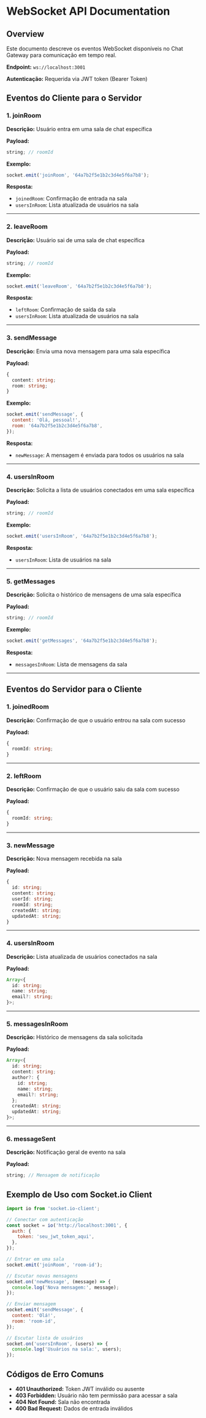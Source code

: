 # WebSocket API Documentation

## Overview

Este documento descreve os eventos WebSocket disponíveis no Chat Gateway para comunicação em tempo real.

**Endpoint:** `ws://localhost:3001`

**Autenticação:** Requerida via JWT token (Bearer Token)

## Eventos do Cliente para o Servidor

### 1. joinRoom

**Descrição:** Usuário entra em uma sala de chat específica

**Payload:**

```typescript
string; // roomId
```

**Exemplo:**

```javascript
socket.emit('joinRoom', '64a7b2f5e1b2c3d4e5f6a7b8');
```

**Resposta:**

- `joinedRoom`: Confirmação de entrada na sala
- `usersInRoom`: Lista atualizada de usuários na sala

---

### 2. leaveRoom

**Descrição:** Usuário sai de uma sala de chat específica

**Payload:**

```typescript
string; // roomId
```

**Exemplo:**

```javascript
socket.emit('leaveRoom', '64a7b2f5e1b2c3d4e5f6a7b8');
```

**Resposta:**

- `leftRoom`: Confirmação de saída da sala
- `usersInRoom`: Lista atualizada de usuários na sala

---

### 3. sendMessage

**Descrição:** Envia uma nova mensagem para uma sala específica

**Payload:**

```typescript
{
  content: string;
  room: string;
}
```

**Exemplo:**

```javascript
socket.emit('sendMessage', {
  content: 'Olá, pessoal!',
  room: '64a7b2f5e1b2c3d4e5f6a7b8',
});
```

**Resposta:**

- `newMessage`: A mensagem é enviada para todos os usuários na sala

---

### 4. usersInRoom

**Descrição:** Solicita a lista de usuários conectados em uma sala específica

**Payload:**

```typescript
string; // roomId
```

**Exemplo:**

```javascript
socket.emit('usersInRoom', '64a7b2f5e1b2c3d4e5f6a7b8');
```

**Resposta:**

- `usersInRoom`: Lista de usuários na sala

---

### 5. getMessages

**Descrição:** Solicita o histórico de mensagens de uma sala específica

**Payload:**

```typescript
string; // roomId
```

**Exemplo:**

```javascript
socket.emit('getMessages', '64a7b2f5e1b2c3d4e5f6a7b8');
```

**Resposta:**

- `messagesInRoom`: Lista de mensagens da sala

---

## Eventos do Servidor para o Cliente

### 1. joinedRoom

**Descrição:** Confirmação de que o usuário entrou na sala com sucesso

**Payload:**

```typescript
{
  roomId: string;
}
```

---

### 2. leftRoom

**Descrição:** Confirmação de que o usuário saiu da sala com sucesso

**Payload:**

```typescript
{
  roomId: string;
}
```

---

### 3. newMessage

**Descrição:** Nova mensagem recebida na sala

**Payload:**

```typescript
{
  id: string;
  content: string;
  userId: string;
  roomId: string;
  createdAt: string;
  updatedAt: string;
}
```

---

### 4. usersInRoom

**Descrição:** Lista atualizada de usuários conectados na sala

**Payload:**

```typescript
Array<{
  id: string;
  name: string;
  email?: string;
}>;
```

---

### 5. messagesInRoom

**Descrição:** Histórico de mensagens da sala solicitada

**Payload:**

```typescript
Array<{
  id: string;
  content: string;
  author?: {
    id: string;
    name: string;
    email?: string;
  };
  createdAt: string;
  updatedAt: string;
}>;
```

---

### 6. messageSent

**Descrição:** Notificação geral de evento na sala

**Payload:**

```typescript
string; // Mensagem de notificação
```

## Exemplo de Uso com Socket.io Client

```javascript
import io from 'socket.io-client';

// Conectar com autenticação
const socket = io('http://localhost:3001', {
  auth: {
    token: 'seu_jwt_token_aqui',
  },
});

// Entrar em uma sala
socket.emit('joinRoom', 'room-id');

// Escutar novas mensagens
socket.on('newMessage', (message) => {
  console.log('Nova mensagem:', message);
});

// Enviar mensagem
socket.emit('sendMessage', {
  content: 'Olá!',
  room: 'room-id',
});

// Escutar lista de usuários
socket.on('usersInRoom', (users) => {
  console.log('Usuários na sala:', users);
});
```

## Códigos de Erro Comuns

- **401 Unauthorized:** Token JWT inválido ou ausente
- **403 Forbidden:** Usuário não tem permissão para acessar a sala
- **404 Not Found:** Sala não encontrada
- **400 Bad Request:** Dados de entrada inválidos
